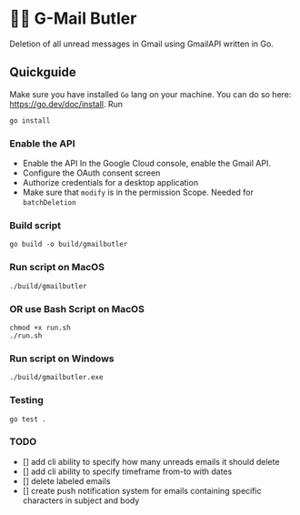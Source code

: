 # 👨‍💼 G-Mail Butler

Deletion of all unread messages in Gmail using GmailAPI written in Go.

## Quickguide

Make sure you have installed `Go` lang on your machine. You can do so here: https://go.dev/doc/install.
Run

```shell
go install
```

### Enable the API

- Enable the API In the Google Cloud console, enable the Gmail API.
- Configure the OAuth consent screen
- Authorize credentials for a desktop application
- Make sure that `modify` is in the permission Scope. Needed for `batchDeletion`

### Build script

```shell
go build -o build/gmailbutler
```

### Run script on MacOS

```shell
./build/gmailbutler
```

### OR use Bash Script on MacOS

```shell
chmod +x run.sh
./run.sh
```

### Run script on Windows

```shell
./build/gmailbutler.exe
```

### Testing

```shell
go test .
```

### TODO

- [] add cli ability to specify how many unreads emails it should delete
- [] add cli ability to specify timeframe from-to with dates
- [] delete labeled emails
- [] create push notification system for emails containing specific characters in subject and body
